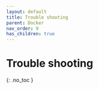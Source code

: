 ```yaml
---
layout: default
title: Trouble shooting
parent: Docker
nav_order: 9
has_children: true
---
```


# Trouble shooting
{: .no_toc }

